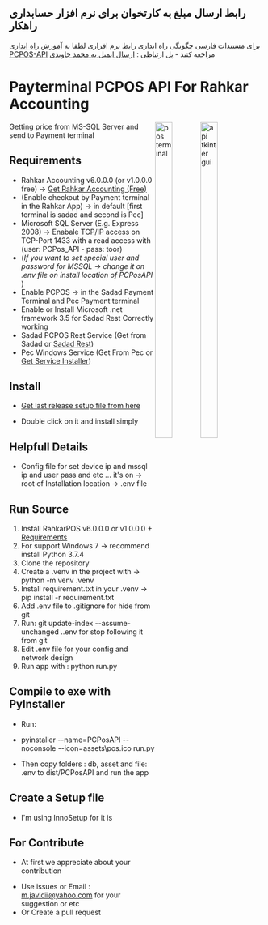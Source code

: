 ## رابط ارسال مبلغ به کارتخوان برای نرم افزار حسابداری راهکار
برای مستندات فارسی چگونگی راه اندازی رابط نرم افزاری لطفا به [آموزش راه اندازی PCPOS-API](https://github.com/jvdi/rahkar-pcpos/blob/master/README_FA.md) مراجعه    کنید - پل ارتباطی : [ارسال ایمیل به محمد جاویدی](mailto:m.javidii@yahoo.com)

# Payterminal PCPOS API For Rahkar Accounting

<span style="float: right;">
<img alt="pos terminal" width="40%" src="https://user-images.githubusercontent.com/40993115/177423038-04da4538-c186-4445-86dd-9152adde42cb.png"/>
<img alt="api tkinter gui" width="40%" src="https://user-images.githubusercontent.com/40993115/179966279-a3c424e5-be8a-4406-8876-d49d5b0a3bd1.png"/>
</span>

Getting price from MS-SQL Server and send to Payment terminal

## Requirements

- Rahkar Accounting v6.0.0.0 (or v1.0.0.0 free) -> <a href="http://new.rahkarsoft.com/index.php/post161">Get Rahkar Accounting (Free)</a>
- (Enable checkout by Payment terminal in the Rahkar App) -> in default [first terminal is sadad and second is Pec]
- Microsoft SQL Server (E.g. Express 2008) -> Enabale TCP/IP access on TCP-Port 1433 with a read access with (user: PCPos_API - pass: toor)
- (<i>If you want to set special user and password for MSSQL -> change it on .env file on install location of PCPosAPI </i>)
- Enable PCPOS -> in the Sadad Payment Terminal and Pec Payment terminal
- Enable or Install Microsoft .net framework 3.5 for Sadad Rest Correctly working
- Sadad PCPOS Rest Service (Get from Sadad  or [Sadad Rest](https://drive.google.com/file/d/1jxvKtlQ1WPAsSeMGyPDHTnTAW6Kfu9RH/view?usp=sharing))
- Pec Windows Service (Get From Pec or <a href="https://dl.pejvakupdates.ir/update/downloads/prince/cardReaders/parsian/install/Pec-PCPOS-WindowsService-Installer.rar">Get Service Installer</a>)

## Install

- <a href="https://github.com/jvdi/rahkar-pcpos/releases/">Get last release setup file from here</a>

- Double click on it and install simply

## Helpfull Details

- Config file for set device ip and mssql ip and user pass and etc ... it's on -> root of Installation location -> .env file

## Run Source

1. Install RahkarPOS v6.0.0.0 or v1.0.0.0 + [Requirements](https://github.com/jvdi/rahkar-pcpos#requirements)
2. For support Windows 7 -> recommend install Python 3.7.4
3. Clone the repository
4. Create a .venv in the project with -> python -m venv .venv
5. Install requirement.txt in your .venv -> pip install -r requirement.txt
6. Add .env file to .gitignore for hide from git
7. Run: git update-index --assume-unchanged .\.env for stop following it from git
8. Edit .env file for your config and network design
9. Run app with : python run.py

## Compile to exe with PyInstaller

- Run:

- pyinstaller --name=PCPosAPI  --noconsole --icon=assets\pos.ico run.py
- Then copy folders : db, asset and file: .env to dist/PCPosAPI and run the app

## Create a Setup file

- I'm using InnoSetup for it is

## For Contribute

* At first we appreciate about your contribution

- Use issues or Email : m.javidii@yahoo.com for your suggestion or etc
- Or Create a pull request
